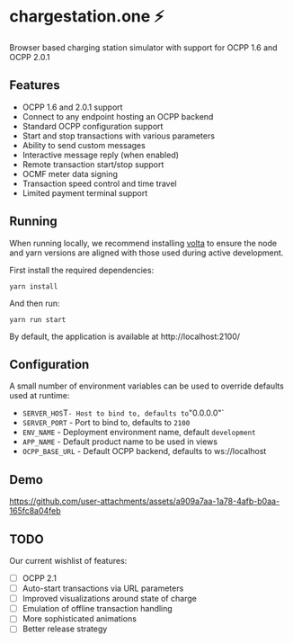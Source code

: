 # chargestation.one ⚡️

Browser based charging station simulator with support for OCPP 1.6 and OCPP 2.0.1

## Features

- OCPP 1.6 and 2.0.1 support
- Connect to any endpoint hosting an OCPP backend
- Standard OCPP configuration support
- Start and stop transactions with various parameters
- Ability to send custom messages
- Interactive message reply (when enabled)
- Remote transaction start/stop support
- OCMF meter data signing
- Transaction speed control and time travel
- Limited payment terminal support

## Running

When running locally, we recommend installing [volta](https://volta.sh/) to ensure the node and yarn versions are
aligned with those used during active development.

First install the required dependencies:

```
yarn install
```

And then run:

```
yarn run start
```

By default, the application is available at http://localhost:2100/

## Configuration

A small number of environment variables can be used to override defaults used at runtime:

- `SERVER_HOS`T` - Host to bind to, defaults to `"0.0.0.0"`
- `SERVER_PORT` - Port to bind to, defaults to `2100`
- `ENV_NAME` - Deployment environment name, default `development`
- `APP_NAME` - Default product name to be used in views
- `OCPP_BASE_URL` - Default OCPP backend, defaults to ws://localhost

## Demo

https://github.com/user-attachments/assets/a909a7aa-1a78-4afb-b0aa-165fc8a04feb

## TODO

Our current wishlist of features:

- [ ] OCPP 2.1
- [ ] Auto-start transactions via URL parameters
- [ ] Improved visualizations around state of charge
- [ ] Emulation of offline transaction handling
- [ ] More sophisticated animations
- [ ] Better release strategy